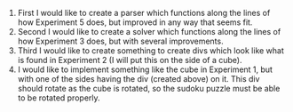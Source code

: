 1. First I would like to create a parser which functions along the lines of how Experiment 5 does, but improved in any way that seems fit.
2. Second I would like to create a solver which functions along the lines of how Experiment 3 does, but with several improvements.
3. Third I would like to create something to create divs which look like what is found in Experiment 2 (I will put this on the side of a cube).
4. I would like to implement something like the cube in Experiment 1, but with one of the sides having the div (created above) on it.
   This div should rotate as the cube is rotated, so the sudoku puzzle must be able to be rotated properly.
